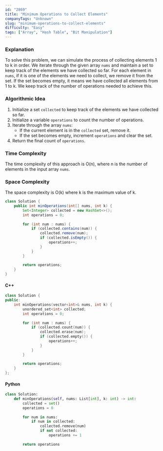 ```yaml
---
id: "2869"
title: "Minimum Operations to Collect Elements"
companyTags: "Unknown"
slug: "minimum-operations-to-collect-elements"
difficulty: "Easy"
tags: ["Array", "Hash Table", "Bit Manipulation"]
---
```


### Explanation
To solve this problem, we can simulate the process of collecting elements 1 to k in order. We iterate through the given array `nums` and maintain a set to keep track of the elements we have collected so far. For each element in `nums`, if it is one of the elements we need to collect, we remove it from the set. If the set becomes empty, it means we have collected all elements from 1 to k. We keep track of the number of operations needed to achieve this.

### Algorithmic Idea
1. Initialize a set `collected` to keep track of the elements we have collected so far.
2. Initialize a variable `operations` to count the number of operations.
3. Iterate through the array `nums`:
    - If the current element is in the `collected` set, remove it.
    - If the set becomes empty, increment `operations` and clear the set.
4. Return the final count of `operations`.

### Time Complexity
The time complexity of this approach is O(n), where n is the number of elements in the input array `nums`.

### Space Complexity
The space complexity is O(k) where k is the maximum value of k.

```java
class Solution {
    public int minOperations(int[] nums, int k) {
        Set<Integer> collected = new HashSet<>();
        int operations = 0;
        
        for (int num : nums) {
            if (collected.contains(num)) {
                collected.remove(num);
                if (collected.isEmpty()) {
                    operations++;
                }
            }
        }
        
        return operations;
    }
}
```

#### C++
```cpp
class Solution {
public:
    int minOperations(vector<int>& nums, int k) {
        unordered_set<int> collected;
        int operations = 0;
        
        for (int num : nums) {
            if (collected.count(num)) {
                collected.erase(num);
                if (collected.empty()) {
                    operations++;
                }
            }
        }
        
        return operations;
    }
};
```

#### Python
```python
class Solution:
    def minOperations(self, nums: List[int], k: int) -> int:
        collected = set()
        operations = 0
        
        for num in nums:
            if num in collected:
                collected.remove(num)
                if not collected:
                    operations += 1
        
        return operations
```